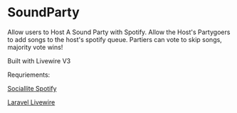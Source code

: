 # SoundParty

Allow users to Host A Sound Party with Spotify. Allow the Host's Partygoers to add songs to the host's spotify queue. Partiers can vote to skip songs, majority vote wins!

Built with Livewire V3

Requriements:

[Sociallite Spotify](https://socialiteproviders.com/Spotify/)

[Laravel Livewire](https://livewire.laravel.com/docs/quickstart)
